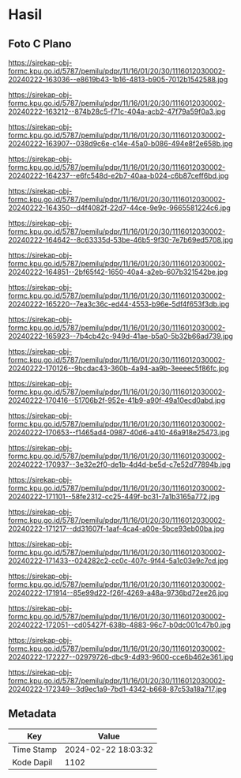 # Hasil

## Foto C Plano

https://sirekap-obj-formc.kpu.go.id/5787/pemilu/pdpr/11/16/01/20/30/1116012030002-20240222-163036--e8619b43-1b16-4813-b905-7012b1542588.jpg

https://sirekap-obj-formc.kpu.go.id/5787/pemilu/pdpr/11/16/01/20/30/1116012030002-20240222-163212--874b28c5-f71c-404a-acb2-47f79a59f0a3.jpg

https://sirekap-obj-formc.kpu.go.id/5787/pemilu/pdpr/11/16/01/20/30/1116012030002-20240222-163907--038d9c6e-c14e-45a0-b086-494e8f2e658b.jpg

https://sirekap-obj-formc.kpu.go.id/5787/pemilu/pdpr/11/16/01/20/30/1116012030002-20240222-164237--e6fc548d-e2b7-40aa-b024-c6b87ceff6bd.jpg

https://sirekap-obj-formc.kpu.go.id/5787/pemilu/pdpr/11/16/01/20/30/1116012030002-20240222-164350--d4f4082f-22d7-44ce-9e9c-9665581224c6.jpg

https://sirekap-obj-formc.kpu.go.id/5787/pemilu/pdpr/11/16/01/20/30/1116012030002-20240222-164642--8c63335d-53be-46b5-9f30-7e7b69ed5708.jpg

https://sirekap-obj-formc.kpu.go.id/5787/pemilu/pdpr/11/16/01/20/30/1116012030002-20240222-164851--2bf65f42-1650-40a4-a2eb-607b321542be.jpg

https://sirekap-obj-formc.kpu.go.id/5787/pemilu/pdpr/11/16/01/20/30/1116012030002-20240222-165220--7ea3c36c-ed44-4553-b96e-5df4f653f3db.jpg

https://sirekap-obj-formc.kpu.go.id/5787/pemilu/pdpr/11/16/01/20/30/1116012030002-20240222-165923--7b4cb42c-949d-41ae-b5a0-5b32b66ad739.jpg

https://sirekap-obj-formc.kpu.go.id/5787/pemilu/pdpr/11/16/01/20/30/1116012030002-20240222-170126--9bcdac43-360b-4a94-aa9b-3eeeec5f86fc.jpg

https://sirekap-obj-formc.kpu.go.id/5787/pemilu/pdpr/11/16/01/20/30/1116012030002-20240222-170416--51706b2f-952e-41b9-a90f-49a10ecd0abd.jpg

https://sirekap-obj-formc.kpu.go.id/5787/pemilu/pdpr/11/16/01/20/30/1116012030002-20240222-170653--f1465ad4-0987-40d6-a410-46a918e25473.jpg

https://sirekap-obj-formc.kpu.go.id/5787/pemilu/pdpr/11/16/01/20/30/1116012030002-20240222-170937--3e32e2f0-de1b-4d4d-be5d-c7e52d77894b.jpg

https://sirekap-obj-formc.kpu.go.id/5787/pemilu/pdpr/11/16/01/20/30/1116012030002-20240222-171101--58fe2312-cc25-449f-bc31-7a1b3165a772.jpg

https://sirekap-obj-formc.kpu.go.id/5787/pemilu/pdpr/11/16/01/20/30/1116012030002-20240222-171217--dd31607f-1aaf-4ca4-a00e-5bce93eb00ba.jpg

https://sirekap-obj-formc.kpu.go.id/5787/pemilu/pdpr/11/16/01/20/30/1116012030002-20240222-171433--024282c2-cc0c-407c-9f44-5a1c03e9c7cd.jpg

https://sirekap-obj-formc.kpu.go.id/5787/pemilu/pdpr/11/16/01/20/30/1116012030002-20240222-171914--85e99d22-f26f-4269-a48a-9736bd72ee26.jpg

https://sirekap-obj-formc.kpu.go.id/5787/pemilu/pdpr/11/16/01/20/30/1116012030002-20240222-172051--cd05427f-638b-4883-96c7-b0dc001c47b0.jpg

https://sirekap-obj-formc.kpu.go.id/5787/pemilu/pdpr/11/16/01/20/30/1116012030002-20240222-172227--02979726-dbc9-4d93-9600-cce6b462e361.jpg

https://sirekap-obj-formc.kpu.go.id/5787/pemilu/pdpr/11/16/01/20/30/1116012030002-20240222-172349--3d9ec1a9-7bd1-4342-b668-87c53a18a717.jpg


## Metadata

| Key        | Value               |
| ---------- | ------------------- |
| Time Stamp | 2024-02-22 18:03:32 |
| Kode Dapil | 1102                |



